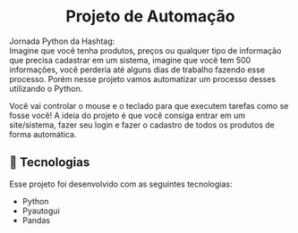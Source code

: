 <h1 align="center"> Projeto de Automação</h1>

Jornada Python da Hashtag:
<br/>
Imagine que você tenha produtos, preços ou qualquer tipo de informação que precisa cadastrar em um sistema, imagine que você tem 500 informações, você perderia até alguns dias de trabalho fazendo esse processo. Porém nesse projeto vamos automatizar um processo desses utilizando o Python.

Você vai controlar o mouse e o teclado para que executem tarefas como se fosse você! A ideia do projeto é que você consiga entrar em um site/sistema, fazer seu login e fazer o cadastro de todos os produtos de forma automática.


## 🚀 Tecnologias

Esse projeto foi desenvolvido com as seguintes tecnologias:

- Python
- Pyautogui
- Pandas


